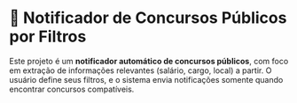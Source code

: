 # 📰 Notificador de Concursos Públicos por Filtros

Este projeto é um **notificador automático de concursos públicos**, com foco em extração de informações relevantes (salário, cargo, local) a partir. O usuário define seus filtros, e o sistema envia notificações somente quando encontrar concursos compatíveis.
